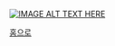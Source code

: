 [![IMAGE ALT TEXT HERE](http://cfile10.uf.tistory.com/image/2623A04653FA86FA26C907)](https://www.youtube.com/watch?v=y5l9v0ldc_0)

[홈으로](http://leechangyong.github.io)
